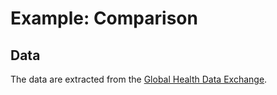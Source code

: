 # Example: Comparison

## Data

The data are extracted from the [Global Health Data Exchange][source].

[source]: http://ghdx.healthdata.org/gbd-results-tool?params=gbd-api-2017-permalink/361bd5bf7237ace4d279fcc9e1daf5bd
